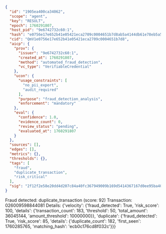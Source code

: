 ```json
{
  "id": "1905ea400ca34062",
  "scope": "agent",
  "key": "RESULT",
  "epoch": 1760291807,
  "host_pid": "9e6742732c60:1",
  "hash": "e0756e17e652b41e05421eca2709c0004651b7d8ab5a4144db61e78eb5a55016",
  "cid": "QmV1e0756e17e652b41e05421eca2709c0004651b7d8",
  "aicp": {
    "prov": {
      "issuer": "9e6742732c60:1",
      "created_at": 1760291807,
      "method": "automated_fraud_detection",
      "vc_type": "VerifiableCredential"
    },
    "ucon": {
      "usage_constraints": [
        "no_pii_export",
        "audit_required"
      ],
      "purpose": "fraud_detection_analysis",
      "enforcement": "mandatory"
    },
    "eval": {
      "confidence": 1.0,
      "evidence_count": 0,
      "review_status": "pending",
      "evaluated_at": 1760291807
    }
  },
  "sources": [],
  "edges": [],
  "metrics": {},
  "thresholds": {},
  "tags": [
    "fraud",
    "duplicate_transaction",
    "risk_critical"
  ],
  "sig": "2f12f2e58e20dd4d207c84a40fc367949009b169d5414367167d0ee95ba40ae8"
}
```

Fraud detected: duplicate_transaction (score: 92)
Transaction: 026009598844081
Details: {'velocity': {'fraud_detected': True, 'risk_score': 100, 'details': {'transaction_count': 183, 'threshold': 50, 'total_amount': 36045144, 'amount_threshold': 10000000}}, 'duplicate': {'fraud_detected': True, 'risk_score': 85, 'details': {'duplicate_count': 182, 'first_seen': 1760285765, 'matching_hash': 'ecb0c176cd8f032c'}}}